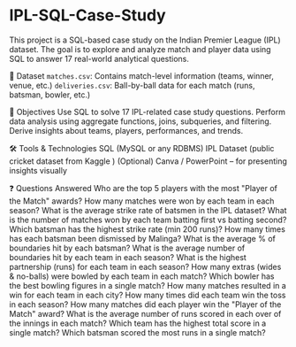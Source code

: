 # IPL-SQL-Case-Study
This project is a SQL-based case study on the Indian Premier League (IPL) dataset. The goal is to explore and analyze match and player data using SQL to answer 17 real-world analytical questions.

📁 Dataset
`matches.csv`: Contains match-level information (teams, winner, venue, etc.)
`deliveries.csv`: Ball-by-ball data for each match (runs, batsman, bowler, etc.)

🎯 Objectives
Use SQL to solve 17 IPL-related case study questions.
Perform data analysis using aggregate functions, joins, subqueries, and filtering.
Derive insights about teams, players, performances, and trends.

🛠️ Tools & Technologies
SQL (MySQL or any RDBMS)
IPL Dataset (public cricket dataset from Kaggle )
(Optional) Canva / PowerPoint – for presenting insights visually

❓ Questions Answered
Who are the top 5 players with the most "Player of the Match" awards?
How many matches were won by each team in each season?
What is the average strike rate of batsmen in the IPL dataset?
What is the number of matches won by each team batting first vs batting second?
Which batsman has the highest strike rate (min 200 runs)?
How many times has each batsman been dismissed by Malinga?
What is the average % of boundaries hit by each batsman?
What is the average number of boundaries hit by each team in each season?
What is the highest partnership (runs) for each team in each season?
How many extras (wides & no-balls) were bowled by each team in each match?
Which bowler has the best bowling figures in a single match?
How many matches resulted in a win for each team in each city?
How many times did each team win the toss in each season?
How many matches did each player win the "Player of the Match" award?
What is the average number of runs scored in each over of the innings in each match?
Which team has the highest total score in a single match?
Which batsman scored the most runs in a single match?

